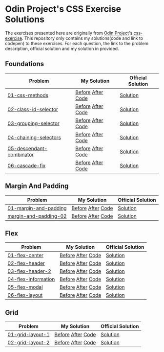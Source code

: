 # Odin Project's CSS Exercise Solutions

The exercises presented here are originally from [Odin Project](https://www.theodinproject.com/)'s [css-exercise](https://github.com/TheOdinProject/css-exercises). This repository only contains my solutions(code and link to codepen) to these exercises. For each question, the link to the problem description, official solution and my solution in provided.

## Foundations

| Problem | My Solution | Official Solution |
| -------- | ---------- | --------- |
| [01-css-methods](https://github.com/TheOdinProject/css-exercises/tree/main/foundations/01-css-methods#readme) | [Before](https://codepen.io/saritkdas1729/pen/jOKXoPo) [After](https://codepen.io/saritkdas1729/pen/yLEGWqO) [Code](./foundations/01-css-methods/) | [Solution](https://github.com/TheOdinProject/css-exercises/tree/main/foundations/01-css-methods/solution) |
| [02-class-id-selector](https://github.com/TheOdinProject/css-exercises/tree/main/foundations/02-class-id-selectors) | [Before](https://codepen.io/saritkdas1729/pen/MWXZNzM) [After](https://codepen.io/saritkdas1729/pen/JjZxPry) [Code](./foundations/02-class-id-selector/) | [Solution](https://github.com/TheOdinProject/css-exercises/tree/main/foundations/02-class-id-selectors/solution) |
| [03-grouping-selector](https://github.com/TheOdinProject/css-exercises/tree/main/foundations/03-grouping-selectors) | [Before](https://codepen.io/saritkdas1729/pen/bGKzbQb) [After](https://codepen.io/saritkdas1729/pen/gOKqOZr) [Code](./foundations/03-grouping-selector/) | [Solution](https://github.com/TheOdinProject/css-exercises/tree/main/foundations/03-grouping-selectors/solution) |
| [04-chaining-selectors](https://github.com/TheOdinProject/css-exercises/tree/main/foundations/04-chaining-selectors#chaining-selectors) | [Before](https://codepen.io/saritkdas1729/pen/LYrqOao) [After](https://codepen.io/saritkdas1729/pen/poKGdBp) [Code](./foundations/04-chaining-selectors/) | [Solution](https://github.com/TheOdinProject/css-exercises/tree/main/foundations/04-chaining-selectors/solution) |
| [05-descendant-combinator](https://github.com/TheOdinProject/css-exercises/tree/main/foundations/05-descendant-combinator#descendant-combinator) | [Before](https://codepen.io/saritkdas1729/pen/abKXEpg) [After](https://codepen.io/saritkdas1729/pen/JjZxMNP) [Code](./foundations/05-descendant-combinator/) | [Solution](https://github.com/TheOdinProject/css-exercises/tree/main/foundations/05-descendant-combinator/solution) |
| [06-cascade-fix](https://github.com/TheOdinProject/css-exercises/tree/main/foundations/06-cascade-fix#css-methods) | [Before](https://codepen.io/saritkdas1729/pen/yLEZKQP) [After](https://codepen.io/saritkdas1729/pen/NWzoYed) [Code](./foundations/06-cascade-fix/) | [Solution](https://github.com/TheOdinProject/css-exercises/tree/main/foundations/06-cascade-fix/solution) |

## Margin And Padding

| Problem | My Solution | Official Solution |
| -------- | ---------- | --------- |
| [01-margin-and-padding](https://github.com/TheOdinProject/css-exercises/tree/main/margin-and-padding/01-margin-and-padding-1#margin-and-padding-practice) | [Before](https://codepen.io/saritkdas1729/pen/MWXddrP) [After](https://codepen.io/saritkdas1729/pen/qBKGGgb) [Code](./margin-and-padding/01-margin-and-padding-1/) | [Solution](https://github.com/TheOdinProject/css-exercises/tree/main/margin-and-padding/01-margin-and-padding-1/solution) |
| [margin-and-padding-02](https://github.com/TheOdinProject/css-exercises/tree/main/margin-and-padding/02-margin-and-padding-2#margin-and-padding-2) | [Before](https://codepen.io/saritkdas1729/pen/jOKojGj) [After](https://codepen.io/saritkdas1729/pen/NWzVZwJ) [Code](./margin-and-padding/02-margin-and-padding-2/) | [Solution](https://github.com/TheOdinProject/css-exercises/tree/main/margin-and-padding/02-margin-and-padding-2/solution) |

## Flex

| Problem | My Solution | Official Solution |
| -------- | ---------- | --------- |
| [01-flex-center](https://github.com/TheOdinProject/css-exercises/tree/main/flex/01-flex-center#center-this-div) | [Before](https://codepen.io/saritkdas1729/pen/qBKzWOG) [After](https://codepen.io/saritkdas1729/pen/KKejPVZ) [Code](./flex/01-flex-center/) | [Solution](https://github.com/TheOdinProject/css-exercises/tree/main/flex/01-flex-center/solution) |
| [02-flex-header](https://github.com/TheOdinProject/css-exercises/tree/main/flex/02-flex-header#a-basic-header) | [Before](https://codepen.io/saritkdas1729/pen/NWzZWMm) [After](https://codepen.io/saritkdas1729/pen/PoarwGr) [Code](./flex/02-flex-header/) | [Solution](https://github.com/TheOdinProject/css-exercises/tree/main/flex/02-flex-header/solution) |
| [03-flex-header-2](https://github.com/TheOdinProject/css-exercises/tree/main/flex/03-flex-header-2#another-common-header-style) | [Before](https://codepen.io/saritkdas1729/pen/bGKPMZp) [After](https://codepen.io/saritkdas1729/pen/poKXKor) [Code](./flex/03-flex-header-2/) | [Solution](https://github.com/TheOdinProject/css-exercises/tree/main/flex/03-flex-header-2/solution) |
| [04-flex-information](https://github.com/TheOdinProject/css-exercises/tree/main/flex/04-flex-information#a-very-common-website-feature) | [Before](https://codepen.io/saritkdas1729/pen/MWXMXpG) [After](https://codepen.io/saritkdas1729/pen/VwdJdBv) [Code](./flex/04-flex-information/) | [Solution](https://github.com/TheOdinProject/css-exercises/tree/main/flex/04-flex-information/solution) |
| [05-flex-modal](https://github.com/TheOdinProject/css-exercises/tree/main/flex/05-flex-modal#desired-outcome) | [Before](https://codepen.io/saritkdas1729/pen/MWXMBax) [After](https://codepen.io/saritkdas1729/pen/vYroXwM) [Code](./flex/05-flex-modal/) | [Solution](https://github.com/TheOdinProject/css-exercises/tree/main/flex/05-flex-modal/solution) |
| [06-flex-layout](https://github.com/TheOdinProject/css-exercises/tree/main/flex/06-flex-layout#an-entire-page) | [Before](https://codepen.io/saritkdas1729/pen/wvXVbxg) [After](https://codepen.io/saritkdas1729/pen/zYagVvX) [Code](./flex/06-flex-layout/) | [Solution](https://github.com/TheOdinProject/css-exercises/tree/main/flex/06-flex-layout/solution) |

## Grid

| Problem | My Solution | Official Solution |
| -------- | ---------- | --------- |
| [01-grid-layout-1](https://github.com/TheOdinProject/css-exercises/tree/main/grid/01-grid-layout-1#the-holy-grail-layout-with-grid) | [Before](https://codepen.io/saritkdas1729/pen/XWYvNaP) [After](https://codepen.io/saritkdas1729/pen/gOKVLGr) [Code](./grid/01-grid-layout-1/) | [Solution](https://github.com/TheOdinProject/css-exercises/tree/main/grid/01-grid-layout-1/solution) |
| [02-grid-layout-2](https://github.com/TheOdinProject/css-exercises/tree/main/grid/02-grid-layout-2#responsive-holy-grail-layout-with-grid) | [Before](https://codepen.io/saritkdas1729/pen/jOKgVpY) [After](https://codepen.io/saritkdas1729/pen/LYrwbXP) [Code](./grid/02-grid-layout-2/) | [Solution](https://github.com/TheOdinProject/css-exercises/tree/main/grid/02-grid-layout-2/solution) |

